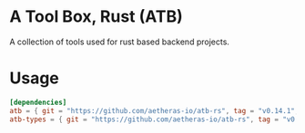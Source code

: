 # A Tool Box, Rust (ATB) 

A collection of tools used for rust based backend projects.  

# Usage

```Cargo.toml
[dependencies]
atb = { git = "https://github.com/aetheras-io/atb-rs", tag = "v0.14.1", features = ["eventsourcing", "fixtures"] }
atb-types = { git = "https://github.com/aetheras-io/atb-rs", tag = "v0.14.1", features = ["jwt"] }
```
